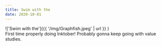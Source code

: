 ```yaml
---
title: Swim with the
date: 2020-10-01
---
```


!['Swim with the']({{ '/img/Graphfish.jpeg' | url }} )
<br>
First time properly doing Inktober! Probably gonna keep going with value
studies.